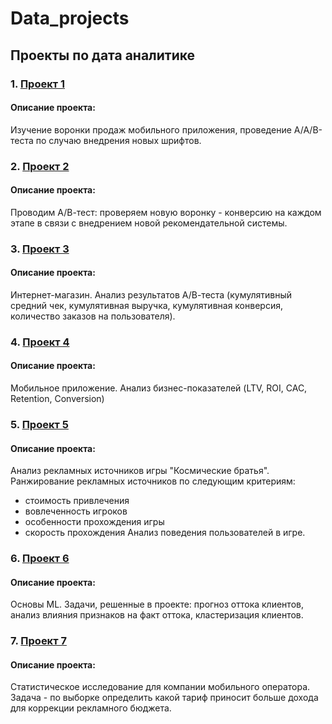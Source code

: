 # Data_projects
## Проекты по дата аналитике

### 1. [Проект 1](https://github.com/SergeiNitkin/Data_projects/blob/main/Projects/Project_1.ipynb)
#### Описание проекта:
Изучение воронки продаж мобильного приложения, проведение А/А/В-теста по случаю внедрения новых шрифтов.
### 2. [Проект 2](https://github.com/SergeiNitkin/Data_projects/blob/main/Projects/Project_2.ipynb)
#### Описание проекта:
Проводим А/В-тест: проверяем новую воронку - конверсию на каждом этапе в связи с внедрением новой рекомендательной системы.
### 3. [Проект 3](https://github.com/SergeiNitkin/Data_projects/blob/main/Projects/Project_3.ipynb)
#### Описание проекта:
Интернет-магазин. Анализ результатов А/В-теста (кумулятивный средний чек, кумулятивная выручка, кумулятивная конверсия, количество заказов на пользователя).
### 4. [Проект 4](https://github.com/SergeiNitkin/Data_projects/blob/main/Projects/Project_4.ipynb)
#### Описание проекта:
Мобильное приложение. Анализ бизнес-показателей (LTV, ROI, CAC, Retention, Conversion)
### 5. [Проект 5](https://github.com/SergeiNitkin/Data_projects/blob/main/Projects/Project_5.ipynb)
#### Описание проекта:
Анализ рекламных источников игры "Космические братья". 
Ранжирование рекламных источников по следующим критериям:
- стоимость привлечения
- вовлеченность игроков
- особенности прохождения игры
- скорость прохождения
Анализ поведения пользователей в игре.
### 6. [Проект 6](https://github.com/SergeiNitkin/Data_projects/blob/main/Projects/Project_6.ipynb)
#### Описание проекта:
Основы ML. Задачи, решенные в проекте: прогноз оттока клиентов, анализ влияния признаков на факт оттока, кластеризация клиентов.
### 7. [Проект 7](https://github.com/SergeiNitkin/Data_projects/blob/main/Projects/Project_7.ipynb)
#### Описание проекта:
Статистическое исследование для компании мобильного оператора. Задача - по выборке определить какой тариф приносит больше дохода для коррекции рекламного бюджета.
